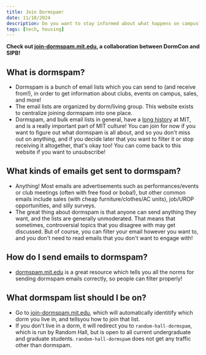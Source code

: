 ```yaml
---
title: Join Dormspam!
date: 11/18/2024
description: Do you want to stay informed about what happens on campus?
tags: [tech, housing]
---
```


**Check out [join-dormspam.mit.edu](https://join-dormspam.mit.edu/), a
collaboration between DormCon and SIPB!**

<!-- truncate -->

## What is dormspam?

- Dormspam is a bunch of email lists which you can send to (and receive from!),
  in order to get information about clubs, events on campus, sales, and more!
- The email lists are organized by dorm/living group. This website exists to
  centralize joining dormspam into one place.
- Dormspam, and bulk email lists in general, have a
  [long history](https://mitadmissions.org/blogs/entry/an_explanation/) at MIT,
  and is a really important part of MIT culture! You can join for now if you
  want to figure out what dormspam is all about, and so you don't miss out on
  anything, and if you decide later that you want to filter it or stop receiving
  it altogether, that's okay too! You can come back to this website if you want
  to unsubscribe!

## What kinds of emails get sent to dormspam?

- Anything! Most emails are advertisements such as performances/events or club
  meetings (often with free food or boba!), but other common emails include
  sales (with cheap furniture/clothes/AC units), job/UROP opportunities, and
  silly surveys.
- The great thing about dormspam is that anyone can send anything they want, and
  the lists are generally unmoderated. That means that sometimes, controversial
  topics that you disagree with may get discussed. But of course, you can filter
  your email however you want to, and you don't need to read emails that you
  don't want to engage with!

## How do I send emails to dormspam?

- [dormspam.mit.edu](https://how-to-dormspam.mit.edu/) is a great resource which
  tells you all the norms for sending dormspam emails correctly, so people can
  filter properly!

## What dormspam list should I be on?

- Go to [join-dormspam.mit.edu](https://join-dormspam.mit.edu/), which will
  automatically identitify which dorm you live in, and tellsyou how to join that
  list.
- If you don't live in a dorm, it will redirect you to `random-hall-dormspam`,
  which is run by Random Hall, but is open to all current undergraduate and
  graduate students. `random-hall-dormspam` does not get any traffic other than
  dormspam.
